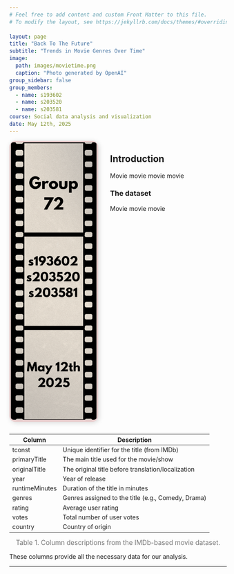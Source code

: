 ```yaml
---
# Feel free to add content and custom Front Matter to this file.
# To modify the layout, see https://jekyllrb.com/docs/themes/#overriding-theme-defaults

layout: page
title: "Back To The Future"
subtitle: "Trends in Movie Genres Over Time"
image: 
  path: images/movietime.png
  caption: "Photo generated by OpenAI"
group_sidebar: false
group_members:
  - name: s193602
  - name: s203520
  - name: s203581
course: Social data analysis and visualization
date: May 12th, 2025
---
```



<div style="display: flex; align-items: flex-start; justify-content: space-between; gap: 2em; flex-wrap: wrap; margin-bottom: 2em;">

  <!-- Group box -->
  <div style="
    background-color:rgb(232, 205, 205);
    padding: 0.2em;
    border-radius: 1em;
    max-width: 200px;
    min-width: 150px;
    box-shadow: 2px 2px 12px rgba(0, 0, 0, 0.15);
    flex-shrink: 0;
  ">
    <img src="images/group2.png" alt="Group 72" style="width: 100%; border-radius: 0.5em;">
  </div>


  <!-- Introduction text -->
  <div style="flex: 1; min-width: 250px;">
    <h2>Introduction</h2>
    <p>
          Movie movie movie movie
    </p>
    <h3>The dataset</h3>
    <p>
      Movie movie movie
    </p>

  </div>
</div>

<figure style="margin: 0;">
  <table>
    <thead>
      <tr>
        <th>Column</th>
        <th>Description</th>
      </tr>
    </thead>
    <tbody>
      <tr><td>tconst</td><td>Unique identifier for the title (from IMDb)</td></tr>
      <tr><td>primaryTitle</td><td>The main title used for the movie/show</td></tr>
      <tr><td>originalTitle</td><td>The original title before translation/localization</td></tr>
      <tr><td>year</td><td>Year of release</td></tr>
      <tr><td>runtimeMinutes</td><td>Duration of the title in minutes</td></tr>
      <tr><td>genres</td><td>Genres assigned to the title (e.g., Comedy, Drama)</td></tr>
      <tr><td>rating</td><td>Average user rating</td></tr>
      <tr><td>votes</td><td>Total number of user votes</td></tr>
      <tr><td>country</td><td>Country of origin</td></tr>
    </tbody>
  </table>
  <figcaption style="text-align: center; font-size: 0.95rem; color: #777; margin-bottom: 0.5em;">
    Table 1. Column descriptions from the IMDb-based movie dataset.
  </figcaption>
</figure>


These columns provide all the necessary data for our analysis. 

---